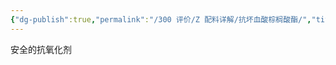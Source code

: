 ```yaml
---
{"dg-publish":true,"permalink":"/300 评价/Z 配料详解/抗坏血酸棕榈酸酯/","title":"抗坏血酸棕榈酸酯","created":"2023-04-29T22:55:52.142+08:00","updated":"2024-01-12T12:04:09.051+08:00"}
---
```



安全的抗氧化剂